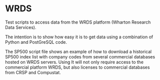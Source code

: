 # WRDS
Test scripts to access data from the  WRDS platform (Wharton Research Data Services).

The intention is to show how easy it is to get data using a combination of Python and PostGreSQL code.

The SP500 script file shows an example of how to download a historical SP500 index list with company codes from several commercial databases hosted on WRDS servers. Using It will not only require access to the commercial platform WRDS, but also licenses to commercial databases from CRSP and Compustat.
